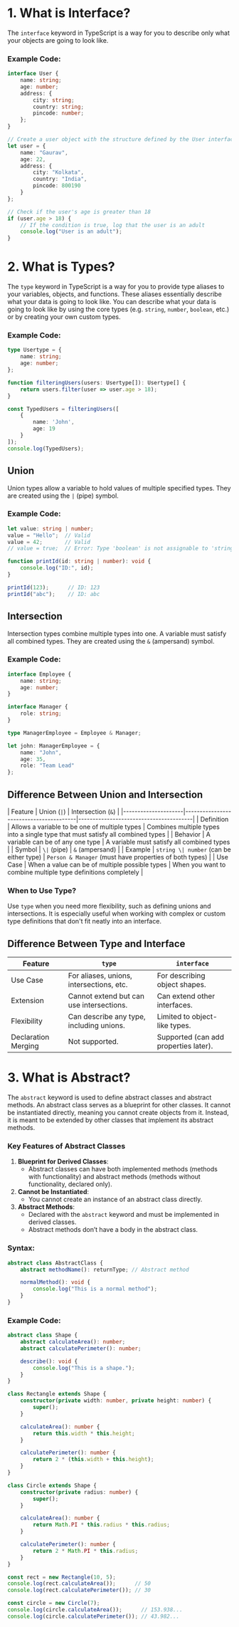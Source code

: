 # 1. What is Interface?
The `interface` keyword in TypeScript is a way for you to describe only what your objects are going to look like.

### Example Code:
```typescript
interface User {
    name: string;
    age: number;
    address: {
        city: string;
        country: string;
        pincode: number;
    };
}

// Create a user object with the structure defined by the User interface
let user = {
    name: "Gaurav",
    age: 22,
    address: {
        city: "Kolkata",
        country: "India",
        pincode: 800190
    }
};

// Check if the user's age is greater than 18
if (user.age > 18) {
    // If the condition is true, log that the user is an adult
    console.log("User is an adult");
}
```

# 2. What is Types?
The `type` keyword in TypeScript is a way for you to provide type aliases to your variables, objects, and functions. These aliases essentially describe what your data is going to look like. You can describe what your data is going to look like by using the core types (e.g. `string`, `number`, `boolean`, etc.) or by creating your own custom types.

### Example Code:
```typescript
type Usertype = {
    name: string;
    age: number;
};

function filteringUsers(users: Usertype[]): Usertype[] {
    return users.filter(user => user.age > 18);
}

const TypedUsers = filteringUsers([
    {
        name: 'John',
        age: 19
    }
]);
console.log(TypedUsers);
```

## Union
Union types allow a variable to hold values of multiple specified types. They are created using the `|` (pipe) symbol.

### Example Code:
```typescript
let value: string | number;
value = "Hello";  // Valid
value = 42;       // Valid
// value = true;  // Error: Type 'boolean' is not assignable to 'string | number'.

function printId(id: string | number): void {
    console.log("ID:", id);
}

printId(123);      // ID: 123
printId("abc");    // ID: abc
```

## Intersection
Intersection types combine multiple types into one. A variable must satisfy all combined types. They are created using the `&` (ampersand) symbol.

### Example Code:
```typescript
interface Employee {
    name: string;
    age: number;
}

interface Manager {
    role: string;
}

type ManagerEmployee = Employee & Manager;

let john: ManagerEmployee = {
    name: "John",
    age: 35,
    role: "Team Lead"
};
```

## Difference Between Union and Intersection

| Feature             | Union (`|`)                            | Intersection (`&`)                     |
|---------------------|----------------------------------------|----------------------------------------|
| Definition          | Allows a variable to be one of multiple types | Combines multiple types into a single type that must satisfy all combined types |
| Behavior            | A variable can be of any one type      | A variable must satisfy all combined types |
| Symbol              | `\|` (pipe)                            | `&` (ampersand)                        |
| Example             | `string \| number` (can be either type) | `Person & Manager` (must have properties of both types) |
| Use Case            | When a value can be of multiple possible types | When you want to combine multiple type definitions completely |

### When to Use Type?
Use `type` when you need more flexibility, such as defining unions and intersections. It is especially useful when working with complex or custom type definitions that don't fit neatly into an interface.

## Difference Between Type and Interface
| Feature              | `type`                               | `interface`                           |
|----------------------|-------------------------------------|---------------------------------------|
| Use Case             | For aliases, unions, intersections, etc. | For describing object shapes.         |
| Extension            | Cannot extend but can use intersections. | Can extend other interfaces.          |
| Flexibility          | Can describe any type, including unions. | Limited to object-like types.         |
| Declaration Merging  | Not supported.                      | Supported (can add properties later). |

# 3. What is Abstract?
The `abstract` keyword is used to define abstract classes and abstract methods. An abstract class serves as a blueprint for other classes. It cannot be instantiated directly, meaning you cannot create objects from it. Instead, it is meant to be extended by other classes that implement its abstract methods.

### Key Features of Abstract Classes
1. **Blueprint for Derived Classes**:
   - Abstract classes can have both implemented methods (methods with functionality) and abstract methods (methods without functionality, declared only).
2. **Cannot be Instantiated**:
   - You cannot create an instance of an abstract class directly.
3. **Abstract Methods**:
   - Declared with the `abstract` keyword and must be implemented in derived classes.
   - Abstract methods don’t have a body in the abstract class.

### Syntax:
```typescript
abstract class AbstractClass {
    abstract methodName(): returnType; // Abstract method

    normalMethod(): void {
        console.log("This is a normal method");
    }
}
```

### Example Code:
```typescript
abstract class Shape {
    abstract calculateArea(): number;
    abstract calculatePerimeter(): number;

    describe(): void {
        console.log("This is a shape.");
    }
}

class Rectangle extends Shape {
    constructor(private width: number, private height: number) {
        super();
    }

    calculateArea(): number {
        return this.width * this.height;
    }

    calculatePerimeter(): number {
        return 2 * (this.width + this.height);
    }
}

class Circle extends Shape {
    constructor(private radius: number) {
        super();
    }

    calculateArea(): number {
        return Math.PI * this.radius * this.radius;
    }

    calculatePerimeter(): number {
        return 2 * Math.PI * this.radius;
    }
}

const rect = new Rectangle(10, 5);
console.log(rect.calculateArea());      // 50
console.log(rect.calculatePerimeter()); // 30

const circle = new Circle(7);
console.log(circle.calculateArea());      // 153.938...
console.log(circle.calculatePerimeter()); // 43.982...
```